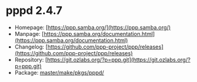 # pppd 2.4.7
 - Homepage: [https://ppp.samba.org/](https://ppp.samba.org/)
 - Manpage: [https://ppp.samba.org/documentation.html](https://ppp.samba.org/documentation.html)
 - Changelog: [https://github.com/ppp-project/ppp/releases](https://github.com/ppp-project/ppp/releases)
 - Repository: [https://git.ozlabs.org/?p=ppp.git](https://git.ozlabs.org/?p=ppp.git)
 - Package: [master/make/pkgs/pppd/](https://github.com/Freetz-NG/freetz-ng/tree/master/make/pkgs/pppd/)

